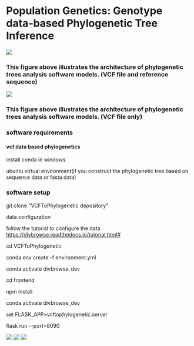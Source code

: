 # Population Genetics: Genotype data-based  Phylogenetic Tree Inference

<img src="https://user-images.githubusercontent.com/63479459/226971670-2696be48-4410-4795-bcb9-8e2936595ed6.png" >

### This figure above illustrates the architecture of phylogenetic trees analysis software models. (VCF file and reference sequence)

<img src="https://user-images.githubusercontent.com/63479459/226971695-6422a77b-de35-4a3c-9eba-caf6f6d41f58.png" >

### This figure above illustrates the architecture of phylogenetic trees analysis software models. (VCF file only)

###  software requirements 

#### vcf data based phylogenetics

install conda in windows


ubuntu virtual environment(if you construct the phylogenetic tree based on sequence data or fasta data)

### software setup

git clone "VCFToPhylogenetic depository"


data configuration

follow the tutorial to configure the data
https://divbrowse.readthedocs.io/tutorial.html#


cd VCFToPhylogenetic

conda env create -f environment.yml

conda activate divbrowse_dev

cd frontend

npm install

conda activate divbrowse_dev

set FLASK_APP=vcftophylogenetic.server

flask run --port=8090




<img src="https://user-images.githubusercontent.com/63479459/226978993-dea961dc-425e-4037-be3a-2976a1fd4380.PNG" >


<img src="https://user-images.githubusercontent.com/63479459/226979099-a4477be9-a9d9-447d-ab7c-3e7df1fd6c35.PNG" >



<img src="https://user-images.githubusercontent.com/63479459/226979186-8ce89e79-a473-4d66-acc5-c953a927a136.PNG" >

